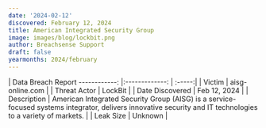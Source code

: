 ```yaml
---
date: '2024-02-12'
discovered: February 12, 2024
title: American Integrated Security Group
image: images/blog/lockbit.png
author: Breachsense Support
draft: false
yearmonths: 2024/february
---
```



| Data Breach Report
------------:     |:-------------:    | :-----:|
| Victim      | aisg-online.com      | 
| Threat Actor      | LockBit      | 
| Date Discovered      | Feb 12, 2024      | 
| Description      | American Integrated Security Group (AISG) is a service-focused systems integrator, delivers innovative security and IT technologies to a variety of markets.      | 
| Leak Size      | Unknown      | 

